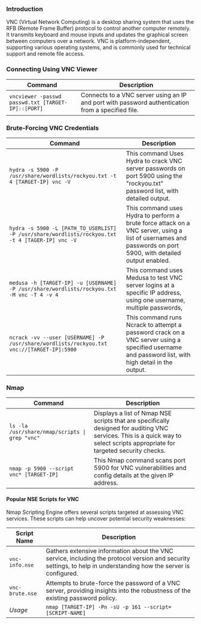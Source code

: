 ### **Introduction**

VNC (Virtual Network Computing) is a desktop sharing system that uses the RFB (Remote Frame Buffer) protocol to control another computer remotely. It transmits keyboard and mouse inputs and updates the graphical screen between computers over a network. VNC is platform-independent, supporting various operating systems, and is commonly used for technical support and remote file access.

### **Connecting Using VNC Viewer**

| Command | Description |
| --- | --- |
| `vncviewer -passwd passwd.txt [TARGET-IP]::[PORT]` | Connects to a VNC server using an IP and port with password authentication from a specified file. |

### **Brute-Forcing VNC Credentials**

| Command | Description |
| --- | --- |
| `hydra -s 5900 -P /usr/share/wordlists/rockyou.txt -t 4 [TARGET-IP] vnc -V` | This command Uses Hydra to crack VNC server passwords on port 5900 using the "rockyou.txt" password list, with detailed output. |
| `hydra -s 5900 -L [PATH_TO_USERLIST] -P /usr/share/wordlists/rockyou.txt -t 4 [TAGER-IP] vnc -V` | This command uses Hydra to perform a brute force attack on a VNC server, using a list of usernames and passwords on port 5900, with detailed output enabled. |
| `medusa -h [TARGET-IP] -u [USERNAME] -P /usr/share/wordlists/rockyou.txt -M vnc -T 4 -v 4` | This command uses Medusa to test VNC server logins at a specific IP address, using one username, multiple passwords, |
| `ncrack -vv --user [USERNAME] -P /usr/share/wordlists/rockyou.txt vnc://[TARGET-IP]:5900` | This command runs Ncrack to attempt a password crack on a VNC server using a specified username and password list, with high detail in the output. |

### **Nmap**

| Command | Description |
| --- | --- |
| `ls -la /usr/share/nmap/scripts \| grep "vnc"` | Displays a list of Nmap NSE scripts that are specifically designed for auditing VNC services. This is a quick way to select scripts appropriate for targeted security checks. |
| `nmap -p 5900 --script vnc* [TARGET-IP]` | This Nmap command scans port 5900 for VNC vulnerabilities and config details at the given IP address. |

#### **Popular NSE Scripts for VNC**

Nmap Scripting Engine offers several scripts targeted at assessing VNC services. These scripts can help uncover potential security weaknesses:

| Script Name | Description |
| --- | --- |
| `vnc-info.nse` | Gathers extensive information about the VNC service, including the protocol version and security settings, to help in understanding how the server is configured. |
| `vnc-brute.nse` | Attempts to brute-force the password of a VNC server, providing insights into the robustness of the existing password policy. |
| *Usage* | `nmap [TARGET-IP] -Pn -sU -p 161 --script=[SCRIPT-NAME]` |